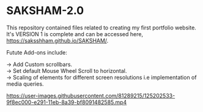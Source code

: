 # SAKSHAM-2.0
This repository contained files related to creating my first portfolio website. It's VERSION 1 is complete and can be accessed here, https://saksshham.github.io/SAKSHAM/.

Futute Add-ons include:

-> Add Custom scrollbars. <br>
-> Set default Mouse Wheel Scroll to horizontal. <br>
-> Scaling of elements for different screen resolutions i.e implementation of media queries. <br>

https://user-images.githubusercontent.com/81289215/125202533-9f8ec000-e291-11eb-8a39-bf8091482585.mp4
